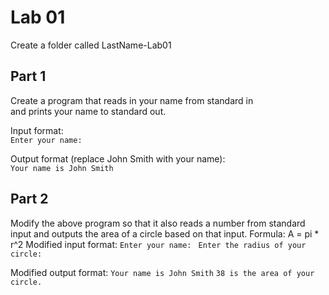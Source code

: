 # Lab 01
Create a folder called LastName-Lab01
## Part 1
Create a program that reads in your name from standard in  
and prints your name to standard out.

Input format:  
`Enter your name: `

Output format (replace John Smith with your name):  
`Your name is John Smith`

## Part 2
Modify the above program so that it also reads a number from standard input and outputs the area of a circle based on that input.
Formula: A = pi * r^2
Modified input format:
`Enter your name: `
`Enter the radius of your circle: `

Modified output format:
`Your name is John Smith`
`38 is the area of your circle.`